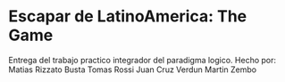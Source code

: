 # Escapar de LatinoAmerica: The Game
Entrega del trabajo practico integrador del paradigma logico.
Hecho por:
Matias Rizzato Busta
Tomas Rossi
Juan Cruz Verdun
Martin Zembo

